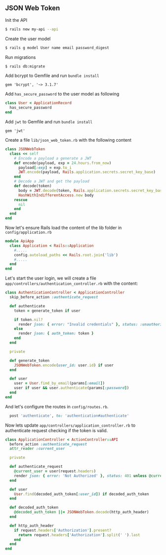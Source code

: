## JSON Web Token

Init the API

```bash
$ rails new my-api --api
```

Create the user model

```bash
$ rails g model User name email password_digest
```

Run migrations

```bash
$ rails db:migrate
```

Add bcrypt to Gemfile and run `bundle install`

```Gemfile
gem 'bcrypt', '~> 3.1.7'
```

Add `has_secure_password` to the user model as following

```ruby
class User < ApplicationRecord
  has_secure_password
end
```

Add `jwt` to Gemfile and run `bundle install`

```Gemfile
gem 'jwt'
```

Create a file `lib/json_web_token.rb` with the following content

```ruby
class JSONWebToken
  class << self
    # Encode a payload a generate a JWT
    def encode(payload, exp = 24.hours.from_now)
      payload[:exp] = exp.to_i
      JWT.encode(payload, Rails.application.secrets.secret_key_base)
    end
    # Decode a JWT and get the payload
    def decode(token)
      body = JWT.decode(token, Rails.application.secrets.secret_key_base)[0]
      HashWithIndifferentAccess.new body
    rescue
      nil
    end
  end
end
```

Now let's ensure Rails load the content of the lib folder in `config/application.rb`

```ruby
module ApiApp
  class Application < Rails::Application
    #.....
    config.autoload_paths << Rails.root.join('lib')
    #.....
  end
end
```

Let's start the user login, we will create a file `app/controllers/authentication_controller.rb` with the content:

```ruby
class AuthenticationController < ApplicationController
  skip_before_action :authenticate_request

  def authenticate
    token = generate_token if user

    if token.nil?
      render json: { error: "Invalid credentials" }, status: :unauthorized
    else
      render json: { auth_token: token }
    end
  end

  private

  def generate_token
    JSONWebToken.encode(user_id: user.id) if user
  end

  def user
    user = User.find_by_email(params[:email])
    user if user && user.authenticate(params[:password])
  end
end
```

And let's configure the routes in `config/routes.rb`.

```ruby
  post 'authenticate', to: 'authentication#authenticate'
```

Now lets update `app/controllers/application_controller.rb` to authenticate request checking if the token is valid.

```ruby
class ApplicationController < ActionController::API
  before_action :authenticate_request
  attr_reader :current_user

  private

  def authenticate_request
    @current_user = user(request.headers)
    render json: { error: 'Not Authorized' }, status: 401 unless @current_user
  end

  def user
    User.find(decoded_auth_token[:user_id]) if decoded_auth_token
  end

  def decoded_auth_token
    @decoded_auth_token ||= JSONWebToken.decode(http_auth_header)
  end

  def http_auth_header
    if request.headers['Authorization'].present?
      return request.headers['Authorization'].split(' ').last
    end
  end
end
```
